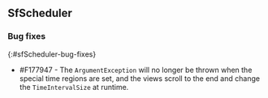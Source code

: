 ## SfScheduler

### Bug fixes
{:#sfScheduler-bug-fixes}

* \#F177947 - The `ArgumentException` will no longer be thrown when the special time regions are set, and the views scroll to the end and change the `TimeIntervalSize` at runtime.
